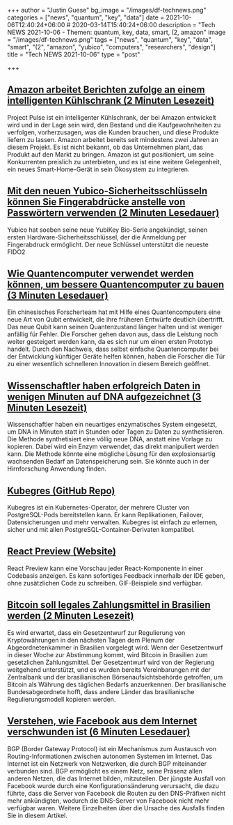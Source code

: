 +++
author = "Justin Guese"
bg_image = "/images/df-technews.png"
categories = ["news", "quantum", "key", "data"]
date = 2021-10-06T12:40:24+06:00 # 2020-03-14T15:40:24+06:00
description = "Tech NEWS 2021-10-06 - Themen: quantum, key, data, smart, (2, amazon"
image = "/images/df-technews.png"
tags = ["news", "quantum", "key", "data", "smart", "(2", "amazon", "yubico", "computers", "researchers", "design"]
title = "Tech NEWS 2021-10-06"
type = "post"

+++

## [Amazon arbeitet Berichten zufolge an einem intelligenten Kühlschrank (2 Minuten Lesezeit)](https://www.theverge.com/2021/10/5/22711240/amazon-smart-fridge-cameras-go-stores)

 Project Pulse ist ein intelligenter Kühlschrank, der bei Amazon entwickelt wird und in der Lage sein wird, den Bestand und die Kaufgewohnheiten zu verfolgen, vorherzusagen, was die Kunden brauchen, und diese Produkte liefern zu lassen. Amazon arbeitet bereits seit mindestens zwei Jahren an diesem Projekt. Es ist nicht bekannt, ob das Unternehmen plant, das Produkt auf den Markt zu bringen. Amazon ist gut positioniert, um seine Konkurrenten preislich zu unterbieten, und es ist eine weitere Gelegenheit, ein neues Smart-Home-Gerät in sein Ökosystem zu integrieren.

## [Mit den neuen Yubico-Sicherheitsschlüsseln können Sie Fingerabdrücke anstelle von Passwörtern verwenden (2 Minuten Lesedauer)](https://arstechnica.com/gadgets/2021/10/new-yubico-security-keys-let-you-use-fingerprints-instead-of-passwords/)

 Yubico hat soeben seine neue YubiKey Bio-Serie angekündigt, seinen ersten Hardware-Sicherheitsschlüssel, der die Anmeldung per Fingerabdruck ermöglicht. Der neue Schlüssel unterstützt die neueste FIDO2

## [Wie Quantencomputer verwendet werden können, um bessere Quantencomputer zu bauen (3 Minuten Lesedauer)](https://singularityhub.com/2021/10/04/how-quantum-computers-can-be-used-to-build-better-quantum-computers/)

 Ein chinesisches Forscherteam hat mit Hilfe eines Quantencomputers eine neue Art von Qubit entwickelt, die ihre früheren Entwürfe deutlich übertrifft. Das neue Qubit kann seinen Quantenzustand länger halten und ist weniger anfällig für Fehler. Die Forscher gehen davon aus, dass die Leistung noch weiter gesteigert werden kann, da es sich nur um einen ersten Prototyp handelt. Durch den Nachweis, dass selbst einfache Quantencomputer bei der Entwicklung künftiger Geräte helfen können, haben die Forscher die Tür zu einer wesentlich schnelleren Innovation in diesem Bereich geöffnet.

## [Wissenschaftler haben erfolgreich Daten in wenigen Minuten auf DNA aufgezeichnet (3 Minuten Lesezeit)](https://interestingengineering.com/scientists-have-successfully-recorded-data-to-dna-in-a-few-short-minutes)

 Wissenschaftler haben ein neuartiges enzymatisches System eingesetzt, um DNA in Minuten statt in Stunden oder Tagen zu Daten zu synthetisieren. Die Methode synthetisiert eine völlig neue DNA, anstatt eine Vorlage zu kopieren. Dabei wird ein Enzym verwendet, das direkt manipuliert werden kann. Die Methode könnte eine mögliche Lösung für den explosionsartig wachsenden Bedarf an Datenspeicherung sein. Sie könnte auch in der Hirnforschung Anwendung finden.

## [Kubegres (GitHub Repo)](https://github.com/reactive-tech/kubegres)

 Kubegres ist ein Kubernetes-Operator, der mehrere Cluster von PostgreSQL-Pods bereitstellen kann. Er kann Replikationen, Failover, Datensicherungen und mehr verwalten. Kubegres ist einfach zu erlernen, sicher und mit allen PostgreSQL-Container-Derivaten kompatibel.

## [React Preview (Website)](https://www.npmjs.com/package/@reactpreview/cli)

 React Preview kann eine Vorschau jeder React-Komponente in einer Codebasis anzeigen. Es kann sofortiges Feedback innerhalb der IDE geben, ohne zusätzlichen Code zu schreiben. GIF-Beispiele sind verfügbar.

## [Bitcoin soll legales Zahlungsmittel in Brasilien werden (2 Minuten Lesezeit)](https://finance.yahoo.com/news/bitcoin-set-become-legal-payment-154644863.html)

 Es wird erwartet, dass ein Gesetzentwurf zur Regulierung von Kryptowährungen in den nächsten Tagen dem Plenum der Abgeordnetenkammer in Brasilien vorgelegt wird. Wenn der Gesetzentwurf in dieser Woche zur Abstimmung kommt, wird Bitcoin in Brasilien zum gesetzlichen Zahlungsmittel. Der Gesetzentwurf wird von der Regierung weitgehend unterstützt, und es wurden bereits Vereinbarungen mit der Zentralbank und der brasilianischen Börsenaufsichtsbehörde getroffen, um Bitcoin als Währung des täglichen Bedarfs anzuerkennen. Der brasilianische Bundesabgeordnete hofft, dass andere Länder das brasilianische Regulierungsmodell kopieren werden.

## [Verstehen, wie Facebook aus dem Internet verschwunden ist (6 Minuten Lesedauer)](https://blog.cloudflare.com/october-2021-facebook-outage/)

 BGP (Border Gateway Protocol) ist ein Mechanismus zum Austausch von Routing-Informationen zwischen autonomen Systemen im Internet. Das Internet ist ein Netzwerk von Netzwerken, die durch BGP miteinander verbunden sind. BGP ermöglicht es einem Netz, seine Präsenz allen anderen Netzen, die das Internet bilden, mitzuteilen. Der jüngste Ausfall von Facebook wurde durch eine Konfigurationsänderung verursacht, die dazu führte, dass die Server von Facebook die Routen zu den DNS-Präfixen nicht mehr ankündigten, wodurch die DNS-Server von Facebook nicht mehr verfügbar waren. Weitere Einzelheiten über die Ursache des Ausfalls finden Sie in diesem Artikel.

